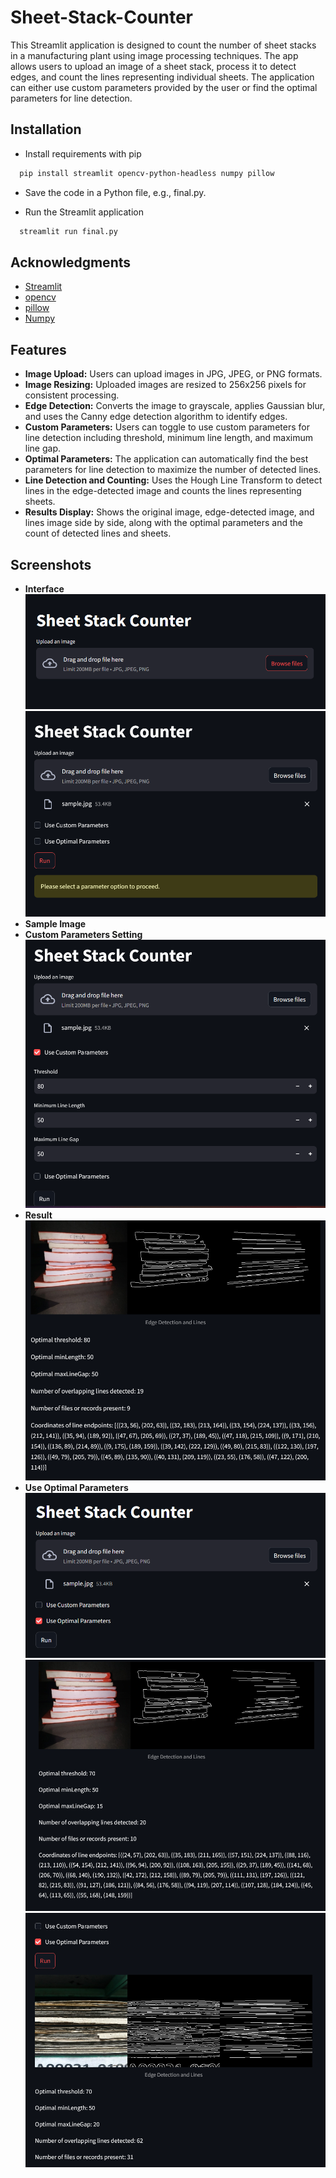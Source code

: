 # Sheet-Stack-Counter

This Streamlit application is designed to count the number of sheet stacks in a manufacturing plant using image processing techniques. The app allows users to upload an image of a sheet stack, process it to detect edges, and count the lines representing individual sheets. The application can either use custom parameters provided by the user or find the optimal parameters for line detection.



## Installation

* Install requirements with pip

```bash
  pip install streamlit opencv-python-headless numpy pillow

```

* Save the code in a Python file, e.g., final.py.

* Run the Streamlit application    

```bash
  streamlit run final.py

```

## Acknowledgments
 - [Streamlit](https://streamlit.io/)
 - [opencv](https://opencv.org/)
 - [pillow](https://pypi.org/project/pillow/)
 - [Numpy](https://numpy.org/)

## Features

- **Image Upload:** Users can upload images in JPG, JPEG, or PNG formats.
- **Image Resizing:** Uploaded images are resized to 256x256 pixels for consistent processing.
- **Edge Detection:** Converts the image to grayscale, applies Gaussian blur, and uses the Canny edge detection algorithm to identify edges.
- **Custom Parameters:** Users can toggle to use custom parameters for line detection including threshold, minimum line length, and maximum line gap.
- **Optimal Parameters:** The application can automatically find the best parameters for line detection to maximize the number of detected lines.
- **Line Detection and Counting:** Uses the Hough Line Transform to detect lines in the edge-detected image and counts the lines representing sheets.
- **Results Display:** Shows the original image, edge-detected image, and lines image side by side, along with the optimal parameters and the count of detected lines and sheets.


## Screenshots

- **Interface**
![App Screenshot](https://github.com/SaiTeja250802/Computer-Market-Hub-1/blob/main/1.png)
![App Screenshot](https://github.com/SaiTeja250802/Computer-Market-Hub-1/blob/main/2.png)
- **Sample Image**
- **Custom Parameters Setting**
![App Screenshot](https://github.com/SaiTeja250802/Computer-Market-Hub-1/blob/main/3.png)
- **Result**
![App Screenshot](https://github.com/SaiTeja250802/Computer-Market-Hub-1/blob/main/4.png)
- **Use Optimal Parameters**
![App Screenshot](https://github.com/SaiTeja250802/Computer-Market-Hub-1/blob/main/5.png)
![App Screenshot](https://github.com/SaiTeja250802/Computer-Market-Hub-1/blob/main/6.png)
![App Screenshot](https://github.com/SaiTeja250802/Computer-Market-Hub-1/blob/main/7.png)
